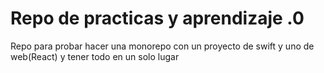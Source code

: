 # Repo de practicas y aprendizaje .0

Repo para probar hacer una monorepo con un proyecto de swift y uno de web(React) y tener todo en un solo lugar